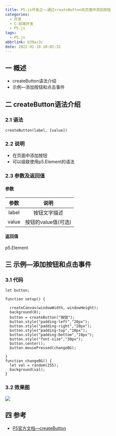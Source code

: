 ```yaml
---
title: P5.js开发之——通过createButton向页面中添加按钮
categories:
  - 开发
  - C-前端开发
  - P5.js
tags:
  - P5.js
abbrlink: b39ac3c
date: 2022-01-18 10:02:32
---
```

## 一 概述

* createButton语法介绍
* 示例—添加按钮和点击事件

<!--more-->

## 二 createButton语法介绍

### 2.1 语法

```
createButton(label, [value])
```

### 2.2 说明

* 在页面中添加按钮
* 可以级联使用p5.Element的语法

### 2.3 参数及返回值

#### 参数

| 参数  |        说明         |
| :---: | :-----------------: |
| label |    按钮文字描述     |
| value | 按钮的value值(可选) |

#### 返回值

p5.Element

## 三 示例—添加按钮和点击事件

### 3.1 代码

```
let button;

function setup() {

  createCanvas(windowWidth, windowHeight);
  background(0);
  button = createButton("按钮");
  button.style("padding-left","20px");
  button.style("padding-right","20px");
  button.style("padding-top","10px");
  button.style("padding-bottom","10px");
  button.style("font-size","30px");
  button.center();
  button.mousePressed(changeBG);

}
function changeBG() {
  let val = random(255);
  background(val);
}
```

### 3.2 效果图

![][1]

## 四 参考
* [P5官方文档—createButton](https://p5js.org/zh-Hans/reference/#/p5/createButton)


[1]:https://cdn.staticaly.com/gh/PGzxc/CDN/master/blog-p5js/p5js-createbutton-sample.gif